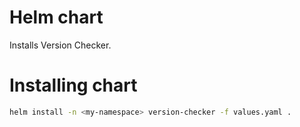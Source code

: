 # Helm chart

Installs Version Checker.

# Installing chart

```sh
helm install -n <my-namespace> version-checker -f values.yaml .
```
